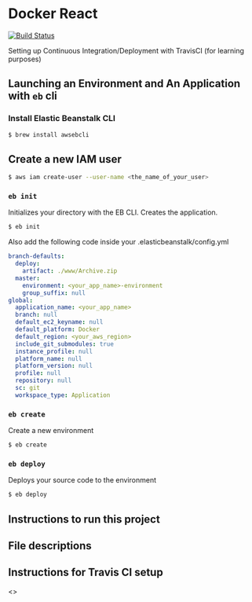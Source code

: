 # Docker React 

[![Build Status](https://travis-ci.com/sergiopichardo/docker-react.svg?branch=master)](https://travis-ci.com/sergiopichardo/docker-react)

Setting up Continuous Integration/Deployment with TravisCI (for learning purposes)

## Launching an Environment and An Application with `eb` cli
### Install Elastic Beanstalk CLI 
```sh
$ brew install awsebcli
```

## Create a new IAM user 
```sh
$ aws iam create-user --user-name <the_name_of_your_user>
```

### `eb init`
Initializes your directory with the EB CLI. Creates the application.
```sh
$ eb init
```

Also add the following code inside your .elasticbeanstalk/config.yml
```yml
branch-defaults:
  deploy:
    artifact: ./www/Archive.zip
  master:
    environment: <your_app_name>-environment
    group_suffix: null
global:
  application_name: <your_app_name>
  branch: null
  default_ec2_keyname: null
  default_platform: Docker
  default_region: <your_aws_region>
  include_git_submodules: true
  instance_profile: null
  platform_name: null
  platform_version: null
  profile: null
  repository: null
  sc: git
  workspace_type: Application
```


### `eb create`
Create a new environment
```sh
$ eb create
```

### `eb deploy`
Deploys your source code to the environment 
```sh 
$ eb deploy
```


## Instructions to run this project 
<Will go here>


## File descriptions 
<Will go here>


## Instructions for Travis CI setup
<>